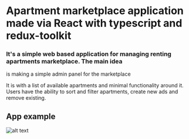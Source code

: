 # Apartment marketplace application made via React with typescript and redux-toolkit

### It's a simple web based application for managing renting apartments marketplace. The main idea
is making a simple admin panel for the marketplace

It is with a list of available apartments and
minimal functionality around it. Users have the ability to sort and filter apartments, create new
ads and remove existing.

## App example

![alt text](https://github.com/jaroslawtt/react-rental-app/tree/master/img/view.png?raw=true)

